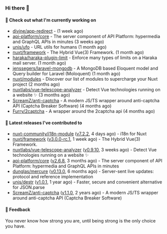 ### Hi there 👋

#### 👷 Check out what I'm currently working on

- [divine/app-redirect](https://github.com/divine/app-redirect) -  (1 week ago)
- [api-platform/core](https://github.com/api-platform/core) - The server component of API Platform: hypermedia and GraphQL APIs in minutes (3 weeks ago)
- [unjs/ufo](https://github.com/unjs/ufo) - URL utils for humans (1 month ago)
- [nuxt/framework](https://github.com/nuxt/framework) - The Hybrid Vue(3) Framework. (1 month ago)
- [haraka/haraka-plugin-limit](https://github.com/haraka/haraka-plugin-limit) - Enforce many types of limits on a Haraka mail server. (1 month ago)
- [jenssegers/laravel-mongodb](https://github.com/jenssegers/laravel-mongodb) - A MongoDB based Eloquent model and Query builder for Laravel (Moloquent) (1 month ago)
- [nuxt/modules](https://github.com/nuxt/modules) - Discover our list of modules to supercharge your Nuxt project (2 months ago)
- [nuxtlabs/vue-telescope-analyzer](https://github.com/nuxtlabs/vue-telescope-analyzer) - Detect Vue technologies running on a website ✨ (3 months ago)
- [ScreamZ/anti-captcha](https://github.com/ScreamZ/anti-captcha) - A modern JS/TS wrapper around anti-captcha API (Captcha Breaker Software) (4 months ago)
- [Furry/2captcha](https://github.com/Furry/2captcha) - A wrapper around the 2captcha api (4 months ago)

#### 🔭 Latest releases I've contributed to

- [nuxt-community/i18n-module](https://github.com/nuxt-community/i18n-module) ([v7.2.2](https://github.com/nuxt-community/i18n-module/releases/tag/v7.2.2), 4 days ago) - i18n for Nuxt
- [nuxt/framework](https://github.com/nuxt/framework) ([v3.0.0-rc.1](https://github.com/nuxt/framework/releases/tag/v3.0.0-rc.1), 1 week ago) - The Hybrid Vue(3) Framework.
- [nuxtlabs/vue-telescope-analyzer](https://github.com/nuxtlabs/vue-telescope-analyzer) ([v0.9.10](https://github.com/nuxtlabs/vue-telescope-analyzer/releases/tag/v0.9.10), 3 weeks ago) - Detect Vue technologies running on a website ✨
- [api-platform/core](https://github.com/api-platform/core) ([v2.6.8](https://github.com/api-platform/core/releases/tag/v2.6.8), 3 months ago) - The server component of API Platform: hypermedia and GraphQL APIs in minutes
- [dunglas/mercure](https://github.com/dunglas/mercure) ([v0.13.0](https://github.com/dunglas/mercure/releases/tag/v0.13.0), 6 months ago) - Server-sent live updates: protocol and reference implementation
- [unjs/destr](https://github.com/unjs/destr) ([v1.0.1](https://github.com/unjs/destr/releases/tag/v1.0.1), 1 year ago) - Faster, secure and convenient alternative for JSON.parse
- [ScreamZ/anti-captcha](https://github.com/ScreamZ/anti-captcha) ([v1.1.0](https://github.com/ScreamZ/anti-captcha/releases/tag/v1.1.0), 2 years ago) - A modern JS/TS wrapper around anti-captcha API (Captcha Breaker Software)

#### 💬 Feedback
You never know how strong you are, until being strong is the only choice you have.
